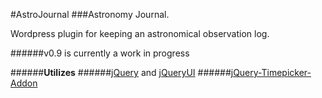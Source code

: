 #AstroJournal
###Astronomy Journal.

Wordpress plugin for keeping an astronomical observation log.

######v0.9 is currently a work in progress

######**Utilizes**
######[jQuery](https://jquery.com) and [jQueryUI](https://jqueryui.com)
######[jQuery-Timepicker-Addon](https://github.com/trentrichardson/jQuery-Timepicker-Addon)